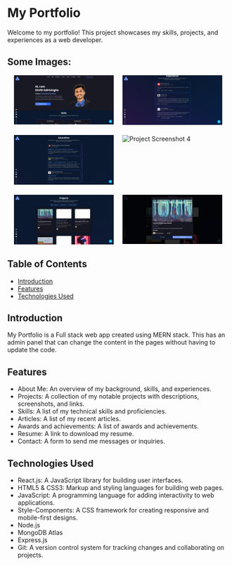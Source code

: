 # My Portfolio
Welcome to my portfolio! This project showcases my skills, projects, and experiences as a web developer.

## Some Images:
<div style="display: flex; flex-wrap: wrap; gap: 20px; justify-content: center;">
  <div style="flex: 0 0 45%; max-width: 45%;">
    <img width="100%" src="https://github.com/Paradoxrc/new_mern_portfolio/blob/main/frontend/public/Screenshot%202024-10-05%20192633.png?raw=true" alt="Project Screenshot 1"/>
  </div>
  <div style="flex: 0 0 45%; max-width: 45%;">
    <img width="100%" src="https://github.com/Paradoxrc/new_mern_portfolio/blob/main/frontend/public/Screenshot%202024-10-05%20192706.png?raw=true" alt="Project Screenshot 2"/>
  </div>
  <div style="flex: 0 0 45%; max-width: 45%;">
    <img width="100%" src="https://github.com/Paradoxrc/new_mern_portfolio/blob/main/frontend/public/Screenshot%202024-10-05%20192733.png?raw=true" alt="Project Screenshot 3"/>
  </div>
  <div style="flex: 0 0 45%; max-width: 45%;">
    <img width="100%" src="https://github.com/Paradoxrc/new_mern_portfolio/blob/main/fronteend/public/Screenshot%202024-10-05%20192759.png?raw=true" alt="Project Screenshot 4"/>
  </div>
  <div style="flex: 0 0 45%; max-width: 45%;">
    <img width="100%" src="https://github.com/Paradoxrc/new_mern_portfolio/blob/main/frontend/public/Screenshot%202024-10-05%20192820.png?raw=true" alt="Project Screenshot 5"/>
  </div>
  <div style="flex: 0 0 45%; max-width: 45%;">
    <img width="100%" src="https://github.com/Paradoxrc/new_mern_portfolio/blob/main/frontend/public/Screenshot%202024-10-05%20193114.png?raw=true" alt="Project Screenshot 6"/>
  </div>
</div>

## Table of Contents
- [Introduction](#introduction)
- [Features](#features)
- [Technologies Used](#technologies-used)

## Introduction
My Portfolio is a Full stack web app created using MERN stack. This has an admin panel that can change the content in the pages without having to update the code.

## Features
- About Me: An overview of my background, skills, and experiences.
- Projects: A collection of my notable projects with descriptions, screenshots, and links.
- Skills: A list of my technical skills and proficiencies.
- Articles: A list of my recent articles.
- Awards and achievements: A list of awards and achievements.
- Resume: A link to download my resume.
- Contact: A form to send me messages or inquiries.

## Technologies Used
- React.js: A JavaScript library for building user interfaces.
- HTML5 & CSS3: Markup and styling languages for building web pages.
- JavaScript: A programming language for adding interactivity to web applications.
- Style-Components: A CSS framework for creating responsive and mobile-first designs.
- Node.js
- MongoDB Atlas
- Express.js
- Git: A version control system for tracking changes and collaborating on projects.
